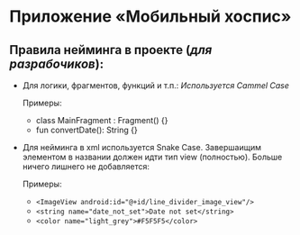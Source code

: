 # Приложение «Мобильный хоспис»
## Правила нейминга в проекте (*для разрабочиков*):
* Для логики, фрагментов, функций и т.п.:
*Используется Cammel Case*

  Примеры:
  * class MainFragment : Fragment() {}
  * fun convertDate(): String {}
* Для нейминга в xml используется Snake Case. Завершаищим элементом в названии должен идти тип view (полностью).
  Больше ничего лишнего не добавляется:
  
  Примеры:
    * `
          <ImageView
          android:id="@+id/line_divider_image_view"/>
    `
    * `
    <string name="date_not_set">Date not set</string>
    `
    * `
    <color name="light_grey">#F5F5F5</color>
    `

